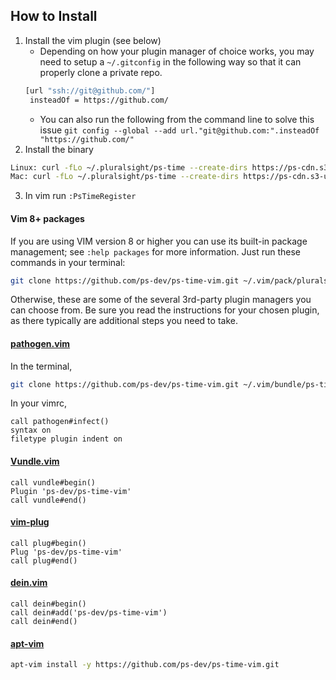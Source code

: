 ## How to Install
1. Install the vim plugin (see below)
   * Depending on how your plugin manager of choice works, you may need to setup a `~/.gitconfig` in the following way so that it can properly clone a private repo.
   ```bash
   [url "ssh://git@github.com/"]
    insteadOf = https://github.com/
   ```
   * You can also run the following from the command line to solve this issue `git config --global --add url."git@github.com:".insteadOf "https://github.com/"`
2. Install the binary
```bash
Linux: curl -fLo ~/.pluralsight/ps-time --create-dirs https://ps-cdn.s3-us-west-2.amazonaws.com/learner-workflow/ps-time/linux/ps-time && chmod +x ~/.pluralsight/ps-time
Mac: curl -fLo ~/.pluralsight/ps-time --create-dirs https://ps-cdn.s3-us-west-2.amazonaws.com/learner-workflow/ps-time/mac/ps-time && chmod +x ~/.pluralsight/ps-time
```
3. In vim run `:PsTimeRegister`

#### Vim 8+ packages

If you are using VIM version 8 or higher you can use its built-in package management; see `:help packages` for more information. Just run these commands in your terminal:

```bash
git clone https://github.com/ps-dev/ps-time-vim.git ~/.vim/pack/pluralsight/start/ps-time-vim
```

Otherwise, these are some of the several 3rd-party plugin managers you can choose from. Be sure you read the instructions for your chosen plugin, as there typically are additional steps you need to take.

#### [pathogen.vim](https://github.com/tpope/vim-pathogen)

In the terminal,
```bash
git clone https://github.com/ps-dev/ps-time-vim.git ~/.vim/bundle/ps-time-vim
```
In your vimrc,
```vim
call pathogen#infect()
syntax on
filetype plugin indent on
```

#### [Vundle.vim](https://github.com/VundleVim/Vundle.vim)
```vim
call vundle#begin()
Plugin 'ps-dev/ps-time-vim'
call vundle#end()
```

#### [vim-plug](https://github.com/junegunn/vim-plug)
```vim
call plug#begin()
Plug 'ps-dev/ps-time-vim'
call plug#end()
```

#### [dein.vim](https://github.com/Shougo/dein.vim)
```vim
call dein#begin()
call dein#add('ps-dev/ps-time-vim')
call dein#end()
```

#### [apt-vim](https://github.com/egalpin/apt-vim)
```bash
apt-vim install -y https://github.com/ps-dev/ps-time-vim.git
```
